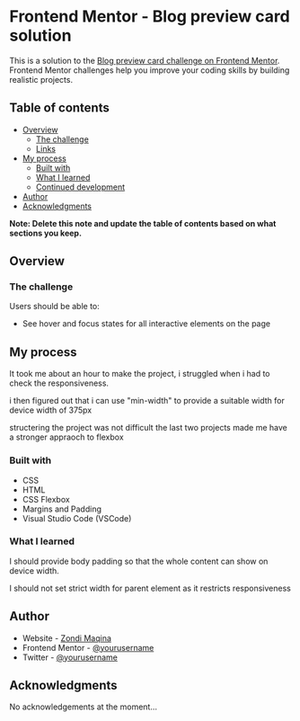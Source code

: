 # Frontend Mentor - Blog preview card solution

This is a solution to the [Blog preview card challenge on Frontend Mentor](https://www.frontendmentor.io/challenges/blog-preview-card-ckPaj01IcS). Frontend Mentor challenges help you improve your coding skills by building realistic projects. 

## Table of contents

- [Overview](#overview)
  - [The challenge](#the-challenge)
  - [Links](#links)
- [My process](#my-process)
  - [Built with](#built-with)
  - [What I learned](#what-i-learned)
  - [Continued development](#continued-development)
- [Author](#author)
- [Acknowledgments](#acknowledgments)

**Note: Delete this note and update the table of contents based on what sections you keep.**

## Overview

### The challenge

Users should be able to:

- See hover and focus states for all interactive elements on the page


## My process

  It took me about an hour to make the project, i struggled when i had to check the responsiveness.

  i then figured out that i can use "min-width" to provide a suitable width for device width of 375px

  structering the project was not difficult the last two projects made me have a stronger appraoch to flexbox

### Built with

- CSS 
- HTML
- CSS Flexbox
- Margins and Padding
- Visual Studio Code (VSCode)

### What I learned

I should provide body padding so that the whole content can show on device width.

I should not set strict width for parent element as it restricts responsiveness


## Author

- Website - [Zondi Maqina](https://www.your-site.com)
- Frontend Mentor - [@yourusername](https://www.frontendmentor.io/profile/yourusername)
- Twitter - [@yourusername](https://www.twitter.com/yourusername)


## Acknowledgments

No acknowledgements at the moment...